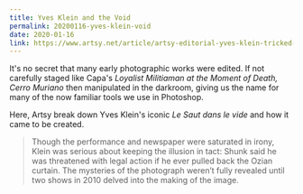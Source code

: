 ```yaml
---
title: Yves Klein and the Void
permalink: 20200116-yves-klein-void
date: 2020-01-16
link: https://www.artsy.net/article/artsy-editorial-yves-klein-tricked-iconic-photograph
---
```


It's no secret that many early photographic works were edited. If not carefully staged like Capa's *Loyalist Militiaman at the Moment of Death, Cerro Muriano* then manipulated in the darkroom, giving us the name for many of the now familiar tools we use in Photoshop.

Here, Artsy break down Yves Klein's iconic *Le Saut dans le vide* and how it came to be created.

> Though the performance and newspaper were saturated in irony, Klein was serious about keeping the illusion in tact: Shunk said he was threatened with legal action if he ever pulled back the Ozian curtain. The mysteries of the photograph weren’t fully revealed until two shows in 2010 delved into the making of the image.
